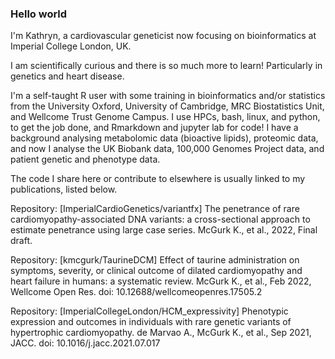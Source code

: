 ### Hello world

I'm Kathryn, a cardiovascular geneticist now focusing on bioinformatics at Imperial College London, UK. 

I am scientifically curious and there is so much more to learn! Particularly in genetics and heart disease.

I'm a self-taught R user with some training in bioinformatics and/or statistics from the University Oxford, University of Cambridge, MRC Biostatistics Unit, and Wellcome Trust Genome Campus. I use HPCs, bash, linux, and python, to get the job done, and Rmarkdown and jupyter lab for code! I have a background analysing metabolomic data (bioactive lipids), proteomic data, and now I analyse the UK Biobank data, 100,000 Genomes Project data, and patient genetic and phenotype data. 

The code I share here or contribute to elsewhere is usually linked to my publications, listed below.

Repository: [ImperialCardioGenetics/variantfx] The penetrance of rare cardiomyopathy-associated DNA variants: a cross-sectional approach to estimate penetrance using large case series. McGurk K., et al., 2022, Final draft.

Repository: [kmcgurk/TaurineDCM]
Effect of taurine administration on symptoms, severity, or clinical outcome of dilated cardiomyopathy and heart failure in humans: a systematic review.
McGurk K., et al., Feb 2022, Wellcome Open Res.
doi: 10.12688/wellcomeopenres.17505.2

Repository: [ImperialCollegeLondon/HCM_expressivity]
Phenotypic expression and outcomes in individuals with rare genetic variants of hypertrophic cardiomyopathy.
de Marvao A., McGurk K., et al., Sep 2021, JACC.
doi: 10.1016/j.jacc.2021.07.017




<!--
**kmcgurk/kmcgurk** is a ✨ _special_ ✨ repository because its `README.md` (this file) appears on your GitHub profile.

Here are some ideas to get you started:

- 🔭 I’m currently working on ...
- 🌱 I’m currently learning ...
- 👯 I’m looking to collaborate on ...
- 🤔 I’m looking for help with ...
- 💬 Ask me about ...
- 📫 How to reach me: ...
- 😄 Pronouns: ...
- ⚡ Fun fact: ...
-->
